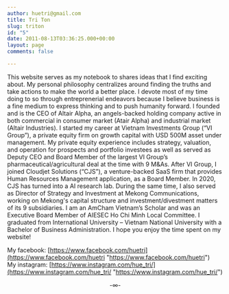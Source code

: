 ```yaml
---
author: huetri@gmail.com
title: Tri Ton
slug: triton
id: "5"
date: 2011-08-13T03:36:25.000+00:00
layout: page
comments: false

---
```

This website serves as my notebook to shares ideas that I find exciting about.  My personal philosophy centralizes around finding the truths and take actions to make the world a better place.  I devote most of my time doing to so through entreprenerial endeavors because I believe business is a fine medium to express thinking and to push humanity forward.  I founded and is the CEO of Altair Alpha, an angels-backed holding company active in both commercial in consumer market (Atair Alpha) and industrial market (Altair Industries).  I started my career at Vietnam Investments Group (“VI Group”), a private equity firm on growth capital with USD 500M asset under management. My private equity experience includes strategy, valuation, and operation for prospects and portfolio investees as well as served as Deputy CEO and Board Member of the largest VI Group’s pharmaceutical/agricultural deal at the time with 9 M&As. After VI Group, I joined Cloudjet Solutions (“CJS”), a venture-backed SaaS firm that provides Human Resources Management application, as a Board Member.  In 2020, CJS has turned into a AI research lab.  During the same time, I also served as Director of Strategy and Investment at Mekong Communications, working on Mekong's capital structure and investment/divestment matters of its 9 subsidiaries.  I am an AmCham Vietnam’s Scholar and was an Executive Board Member of AIESEC Ho Chi Minh Local Committee.  I graduated from International University – Vietnam National University with a Bachelor of Business Administration.  I hope you enjoy the time spent on my website!

My facebook: [https://www.facebook.com/huetri](https://www.facebook.com/huetri "https://www.facebook.com/huetri")  
My instagram: [https://www.instagram.com/hue_tri/](https://www.instagram.com/hue_tri/ "https://www.instagram.com/hue_tri/")

<p align='center'> -∞- </p>